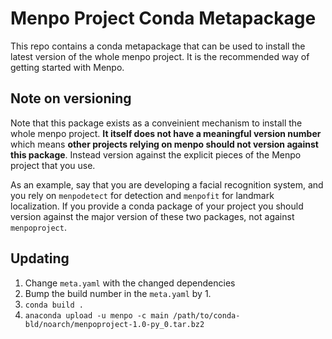 Menpo Project Conda Metapackage
===============================

This repo contains a conda metapackage that can be used to install the latest version of the whole menpo project. It is the recommended way of getting started with Menpo.

Note on versioning
------------------

Note that this package exists as a conveinient mechanism to install the whole menpo project. **It itself does not have a meaningful version number** which means **other projects relying on menpo should not version against this package**. Instead version against the explicit pieces of the Menpo project that you use.

As an example, say that you are developing a facial recognition system, and you rely on `menpodetect` for detection and `menpofit` for landmark localization. If you provide a conda package of your project you should version against the major version of these two packages, not against `menpoproject`.

Updating
--------

1. Change `meta.yaml` with the changed dependencies
2. Bump the build number in the `meta.yaml` by 1.
3. `conda build .`
4. `anaconda upload -u menpo -c main /path/to/conda-bld/noarch/menpoproject-1.0-py_0.tar.bz2`

